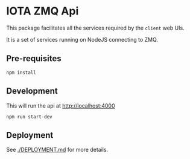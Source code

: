 # IOTA ZMQ Api

This package facilitates all the services required by the `client` web UIs.

It is a set of services running on NodeJS connecting to ZMQ.

## Pre-requisites

```shell
npm install
```

## Development

This will run the api at <http://localhost:4000>

```shell
npm run start-dev
```

## Deployment

See [./DEPLOYMENT.md](./DEPLOYMENT.md) for more details.
